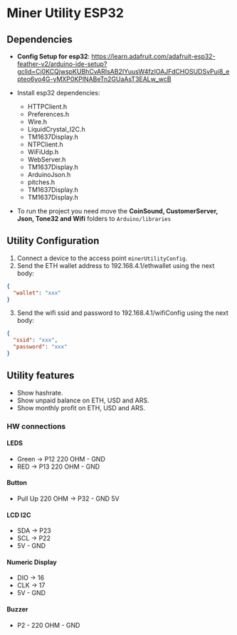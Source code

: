 # Miner Utility ESP32

## Dependencies

- **Config Setup for esp32**: <https://learn.adafruit.com/adafruit-esp32-feather-v2/arduino-ide-setup?gclid=Cj0KCQjwspKUBhCvARIsAB2IYuusW4fzIOAJFdCHOSUDSvPui8_epteo6yo4G-yMXP0KPlNABeTn2GUaAsT3EALw_wcB>

- Install esp32 dependencies:
  - HTTPClient.h
  - Preferences.h
  - Wire.h
  - LiquidCrystal_I2C.h
  - TM1637Display.h
  - NTPClient.h
  - WiFiUdp.h
  - WebServer.h
  - TM1637Display.h
  - ArduinoJson.h
  - pitches.h
  - TM1637Display.h
  - TM1637Display.h

- To run the project you need move the **CoinSound, CustomerServer, Json, Tone32 and Wifi** folders to ```Arduino/libraries```

## Utility Configuration

1. Connect a device to the access point ```minerUtilityConfig```.
2. Send the ETH wallet address to 192.168.4.1/ethwallet using the next body:

``` json
{
  "wallet": "xxx"
}
```

3. Send the wifi ssid and password to 192.168.4.1/wifiConfig using the next body:

``` json
{
  "ssid": "xxx",
  "password": "xxx"
}
```

## Utility features

- Show hashrate.
- Show unpaid balance on ETH, USD and ARS.
- Show monthly profit on ETH, USD and ARS.

### HW connections

#### LEDS

- Green &rarr; P12 220 OHM - GND
- RED &rarr; P13 220 OHM - GND

#### Button

- Pull Up 220 OHM &rarr; P32 - GND 5V

#### LCD I2C

- SDA &rarr; P23
- SCL &rarr; P22
- 5V - GND

#### Numeric Display

- DIO &rarr; 16
- CLK &rarr; 17
- 5V - GND

#### Buzzer

- P2 - 220 OHM - GND
